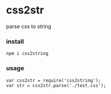 # css2str
parse css to string


### install

```
npm i css2string
```

### usage

```
var css2str = require('css2string');
var str = css2str.parse('./test.css');
```

